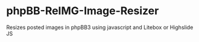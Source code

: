 phpBB-ReIMG-Image-Resizer
=========================

Resizes posted images in phpBB3 using javascript and Litebox or Highslide JS
